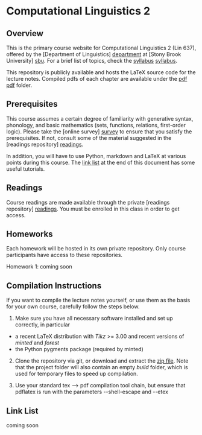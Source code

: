 Computational Linguistics 2
===========================


Overview
--------

This is the primary course website for Computational Linguistics 2 (Lin 637), offered by the [Department of Linguistics] [department] at [Stony Brook University] [sbu]. For a brief list of topics, check the [syllabus] [syllabus].

This repository is publicly available and hosts the LaTeX source code for the lecture notes. Compiled pdfs of each chapter are available under the [pdf] [pdf] folder.


Prerequisites
-------------

This course assumes a certain degree of familiarity with generative syntax, phonology, and basic mathematics (sets, functions, relations, first-order logic). Please take the [online survey] [survey] to ensure that you satisfy the prerequisites. If not, consult some of the material suggested in the [readings repository] [readings].

In addition, you will have to use Python, markdown and LaTeX at various points during this course. The [link list](#Link_List) at the end of this document has some useful tutorials.


Readings
--------

Course readings are made available through the private [readings repository] [readings]. You must be enrolled in this class in order to get access.


Homeworks
---------

Each homework will be hosted in its own private repository. Only course participants have access to these repositories.

Homework 1: coming soon


Compilation Instructions
------------------------

If you want to compile the lecture notes yourself, or use them as the basis for your own course, carefully follow the steps below.

1) Make sure you have all necessary software installed and set up correctly, in particular

  - a recent LaTeX distribution with _Tikz_ >= 3.00 and recent versions of _minted_ and _forest_
  - the Python pygments package (required by minted)

2) Clone the repository via git, or download and extract the [zip file](./archive/master.zip).
 Note that the project folder will also contain an empty _build_ folder, which is used for temporary files to speed up compilation.

3) Use your standard tex --> pdf compilation tool chain, but ensure that pdflatex is run with the parameters --shell-escape and --etex


Link List
---------

coming soon


[department]: http://linguistics.stonybrook.edu
[pdf]: ../../tree/master/pdf
[readings]: ../../../readings
[sbu]: http://www.stonybrook.edu
[survey]: https://testmoz.com/432409
[syllabus]: ../../tree/master/pdf/0_syllabus.pdf
